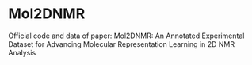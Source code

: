 # Mol2DNMR
Official code and data of paper: Mol2DNMR: An Annotated Experimental Dataset for Advancing Molecular Representation Learning in 2D NMR Analysis

